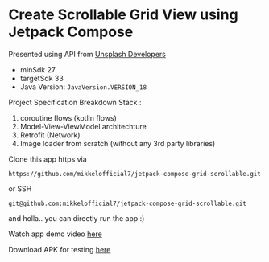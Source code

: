 # Create Scrollable Grid View using Jetpack Compose

Presented using API from [Unsplash Developers](https://unsplash.com/developers)

- minSdk 27
- targetSdk 33
- Java Version: ```JavaVersion.VERSION_18```

Project Specification Breakdown Stack :
1. coroutine flows (kotlin flows)
2. Model-View-ViewModel architechture
3. Retrofit (Network)
4. Image loader from scratch (without any 3rd party libraries)

Clone this app https via
```
https://github.com/mikkelofficial7/jetpack-compose-grid-scrollable.git
```
 or SSH 
 ```
 git@github.com:mikkelofficial7/jetpack-compose-grid-scrollable.git
```
and holla.. you can directly run the app :)


Watch app demo video [here](https://drive.google.com/file/d/11xKPup88TboRKObImTLEjTP2Gl5s2Xk4)

Download APK for testing [here](https://github.com/mikkelofficial7/jetpack-compose-grid-scrollable/raw/main/sample_app.apk)
